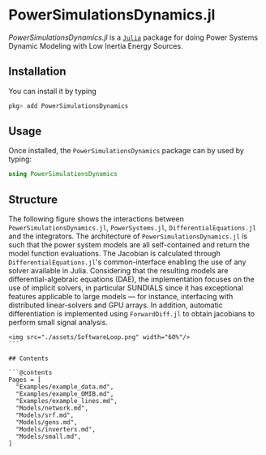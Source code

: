 # PowerSimulationsDynamics.jl


*PowerSimulationsDynamics.jl* is a [`Julia`](http://www.julialang.org) package for doing Power Systems Dynamic Modeling with Low Inertia Energy Sources.

## Installation

You can install it by typing

```julia
pkg> add PowerSimulationsDynamics
```

## Usage

Once installed, the `PowerSimulationsDynamics` package can by used by typing:

```julia
using PowerSimulationsDynamics
```

## Structure

The following figure shows the interactions between `PowerSimulationsDynamics.jl`, `PowerSystems.jl`, `DifferentialEquations.jl` and the integrators.
The architecture of `PowerSimulationsDynamics.jl`  is such that the power system models are all self-contained and return the model function evaluations. The Jacobian is calculated through `DifferentialEquations.jl`'s common-interface enabling the use of any solver available in Julia. Considering that the resulting models are differential-algebraic equations (DAE), the implementation focuses on the use of implicit solvers, in particular SUNDIALS since it has exceptional features applicable to large models — for instance, interfacing with distributed linear-solvers and GPU arrays. In addition, automatic differentiation is implemented using `ForwardDiff.jl` to obtain jacobians to perform small signal analysis.

```@raw html
<img src="./assets/SoftwareLoop.png" width="60%"/>
``` ⠀

## Contents

```@contents
Pages = [
  "Examples/example_data.md",
  "Examples/example_OMIB.md",
  "Examples/example_lines.md",
  "Models/network.md",
  "Models/srf.md",
  "Models/gens.md",
  "Models/inverters.md",
  "Models/small.md",
]
```
